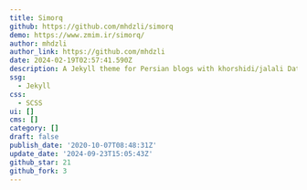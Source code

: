 ```yaml
---
title: Simorq
github: https://github.com/mhdzli/simorq
demo: https://www.zmim.ir/simorq/
author: mhdzli
author_link: https://github.com/mhdzli
date: 2024-02-19T02:57:41.590Z
description: A Jekyll theme for Persian blogs with khorshidi/jalali Date support.
ssg:
  - Jekyll
css:
  - SCSS
ui: []
cms: []
category: []
draft: false
publish_date: '2020-10-07T08:48:31Z'
update_date: '2024-09-23T15:05:43Z'
github_star: 21
github_fork: 3
---
```

